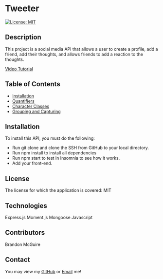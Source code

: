 # Tweeter

[![License: MIT](https://img.shields.io/badge/License-MIT-yellow.svg)](https://opensource.org/licenses/MIT)


## Description

This project is a social media API that allows a user to create a profile, add a friend, add their thoughts, and allows friends to add a reaction to the thoughts.

[Video Tutorial](https://drive.google.com/file/d/1pafGUsoYRPowITudewd19mP-j-nmACBG/view)

## Table of Contents

- [Installation](#Installation)
- [Quantifiers](#quantifiers)
- [Character Classes](#character-classes)
- [Grouping and Capturing](#grouping-and-capturing)

## Installation

To install this API, you must do the following:

- Run git clone and clone the SSH from GitHub to your local directory.
- Run npm install to install all dependencies
- Run npm start to test in Insomnia to see how it works.
- Add your front-end.

## License

The license for which the application is covered: MIT

## Technologies

Express.js
Moment.js
Mongoose
Javascript

## Contributors

Brandon McGuire

## Contact

You may view my [GitHub](https://github.com/brandonmcguire1992) or [Email](mailto:brandonmcguire1992@gmail.com) me!


